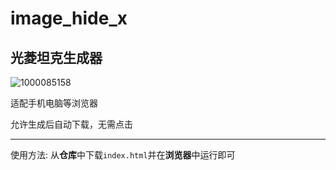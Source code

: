 # image_hide_x
## 光菱坦克生成器

![1000085158](https://github.com/user-attachments/assets/e6699fc2-1c42-4358-8a95-3841cc0c966f)

适配手机电脑等浏览器

允许生成后自动下载，无需点击

----
使用方法:
从**仓库**中下载```index.html```并在**浏览器**中运行即可
